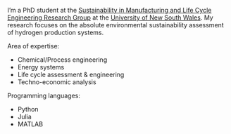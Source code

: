 I’m a PhD student at the [Sustainability in Manufacturing and Life Cycle Engineering Research Group](https://www.unsw.edu.au/engineering/our-schools/mechanical-and-manufacturing-engineering/our-research/facilities/sustainable-manufacturing-life-cycle-engineering) at the [University of New South Wales](https://www.unsw.edu.au). My research focuses on the absolute environmental sustainability assessment of hydrogen production systems.

Area of expertise:
- Chemical/Process engineering
- Energy systems
- Life cycle assessment & engineering
- Techno-economic analysis

Programming languages:
- Python
- Julia
- MATLAB
